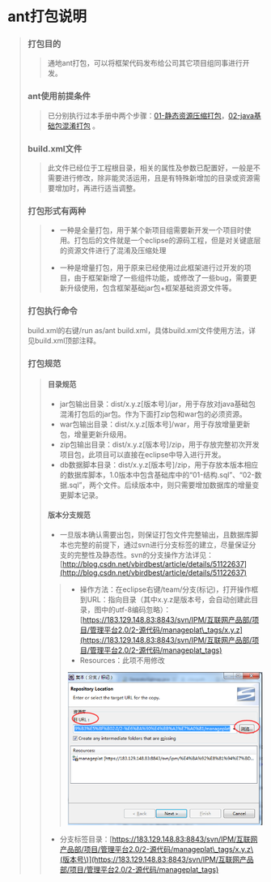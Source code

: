 # ant打包说明

> ### 打包目的
>
> > 通地ant打包，可以将框架代码发布给公司其它项目组同事进行开发。
>
> ### ant使用前提条件
>
> > 已分别执行过本手册中两个步骤：[01-静态资源压缩打包](/01-jing-tai-zi-yuan-ya-suo-da-bao.md)，[02-java基础包混淆打包](/02-javaji-chu-bao-hun-yao-da-bao.md)   。
>
> ### build.xml文件
>
> > 此文件已经位于工程根目录，相关的属性及参数已配置好，一般是不需要进行修改，除非能灵活运用，且是有特殊新增加的目录或资源需要增加时，再进行适当调整。
>
> ### 打包形式有两种
>
> > * 一种是全量打包，用于某个新项目组需要新开发一个项目时使用。打包后的文件就是一个eclipse的源码工程，但是对关键底层的资源文件进行了混淆及压缩处理
> >
> > * 一种是增量打包，用于原来已经使用过此框架进行过开发的项目，由于框架新增了一些组件功能，或修改了一些bug，需要更新升级使用，包含框架基础jar包+框架基础资源文件等。
>
> ### 打包执行命令
>
> build.xml的右键/run as/ant build.xml，具体build.xml文件使用方法，详见build.xml顶部注释。
>
> ### 打包规范
>
> > #### 目录规范
> >
> > * jar包输出目录：dist/x.y.z\[版本号\]/jar，用于存放对java基础包混淆打包后的jar包。作为下面打zip包和war包的必须资源。
> > * war包输出目录：dist/x.y.z\[版本号\]/war，用于存放增量更新包，增量更新升级用。
> > * zip包输出目录：dist/x.y.z\[版本号\]/zip，用于存放完整初次开发项目包，此项目可以直接在eclipse中导入进行开发。
> > * db数据脚本目录：dist/x.y.z\[版本号\]/zip，用于存放本版本相应的数据库脚本，1.0版本中包含基础库中的“01-结构.sql”、“02-数据.sql”，两个文件。后续版本中，则只需要增加数据库的增量变更脚本记录。
> >
> > #### 版本分支规范
> >
> > * 一旦版本确认需要出包，则保证打包文件完整输出，且数据库脚本也完整的前提下，通过svn进行分支标签的建立，尽量保证分支的完整性及静态性。svn的分支操作方法详见：[http://blog.csdn.net/vbirdbest/article/details/51122637](http://blog.csdn.net/vbirdbest/article/details/51122637)
> >
> > > * 操作方法：在eclipse右键/team/分支\(标记\)，打开操作框 到URL：指向目录（其中x.y.z是版本号，会自动创建此目录，图中的utf-8编码忽略）：[https://183.129.148.83:8843/svn/IPM/互联网产品部/项目/管理平台2.0/2-源代码/manageplat\_tags/x.y.z](https://183.129.148.83:8843/svn/IPM/互联网产品部/项目/管理平台2.0/2-源代码/manageplat_tags)
> > > * Resources：此项不用修改
> > >
> > >
> > >
> > > ![](/assets/branch_tag.png)
> >
> > * 分支标签目录：[https://183.129.148.83:8843/svn/IPM/互联网产品部/项目/管理平台2.0/2-源代码/manageplat\_tags/x.y.z\(版本号\)](https://183.129.148.83:8843/svn/IPM/互联网产品部/项目/管理平台2.0/2-源代码/manageplat_tags)

## 




